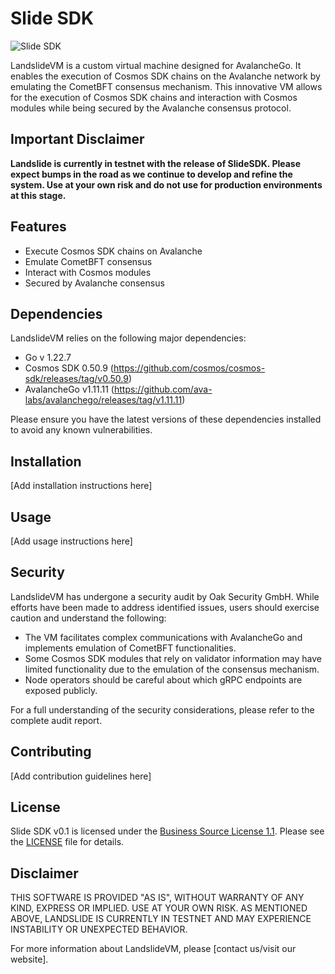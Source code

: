 # Slide SDK
![Slide SDK](https://media.publit.io/file/Landslide/Github/Slide-SDK.png)

LandslideVM is a custom virtual machine designed for AvalancheGo. It enables the execution of Cosmos SDK chains on the Avalanche network by emulating the CometBFT consensus mechanism. This innovative VM allows for the execution of Cosmos SDK chains and interaction with Cosmos modules while being secured by the Avalanche consensus protocol.

## Important Disclaimer

**Landslide is currently in testnet with the release of SlideSDK. Please expect bumps in the road as we continue to develop and refine the system. Use at your own risk and do not use for production environments at this stage.**

## Features

- Execute Cosmos SDK chains on Avalanche
- Emulate CometBFT consensus
- Interact with Cosmos modules
- Secured by Avalanche consensus

## Dependencies

LandslideVM relies on the following major dependencies:

- Go v 1.22.7
- Cosmos SDK 0.50.9 (https://github.com/cosmos/cosmos-sdk/releases/tag/v0.50.9)
- AvalancheGo v1.11.11 (https://github.com/ava-labs/avalanchego/releases/tag/v1.11.11)

Please ensure you have the latest versions of these dependencies installed to avoid any known vulnerabilities.

## Installation

[Add installation instructions here]

## Usage

[Add usage instructions here]

## Security

LandslideVM has undergone a security audit by Oak Security GmbH. While efforts have been made to address identified issues, users should exercise caution and understand the following:

- The VM facilitates complex communications with AvalancheGo and implements emulation of CometBFT functionalities.
- Some Cosmos SDK modules that rely on validator information may have limited functionality due to the emulation of the consensus mechanism.
- Node operators should be careful about which gRPC endpoints are exposed publicly.

For a full understanding of the security considerations, please refer to the complete audit report.

## Contributing

[Add contribution guidelines here]

## License

Slide SDK v0.1 is licensed under the [Business Source License 1.1](./LICENSE). Please see the [LICENSE](./LICENSE) file for details.

## Disclaimer

THIS SOFTWARE IS PROVIDED "AS IS", WITHOUT WARRANTY OF ANY KIND, EXPRESS OR IMPLIED. USE AT YOUR OWN RISK. AS MENTIONED ABOVE, LANDSLIDE IS CURRENTLY IN TESTNET AND MAY EXPERIENCE INSTABILITY OR UNEXPECTED BEHAVIOR.

For more information about LandslideVM, please [contact us/visit our website].

